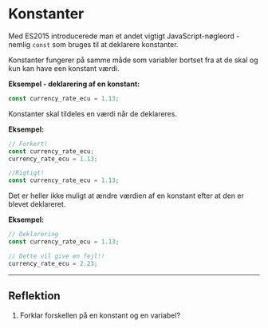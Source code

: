 # Konstanter

Med ES2015 introducerede man et andet vigtigt JavaScript-nøgleord - nemlig `const` som bruges til at deklarere konstanter.

Konstanter fungerer på samme måde som variabler bortset fra at de skal og kun kan have een konstant værdi. 

**Eksempel - deklarering af en konstant:**
```js
const currency_rate_ecu = 1.13;
```
Konstanter skal tildeles en værdi når de deklareres.

**Eksempel:**
```js
// Forkert!
const currency_rate_ecu;
currency_rate_ecu = 1.13;

//Rigtigt!
const currency_rate_ecu = 1.13;
```
Det er heller ikke muligt at ændre værdien af en konstant efter at den er blevet deklareret.

**Eksempel:**
```js
// Deklarering
const currency_rate_ecu = 1.13;

// Dette vil give en fejl!!
currency_rate_ecu = 2.23;
```
___
## Reflektion
1. Forklar forskellen på en konstant og en variabel?
